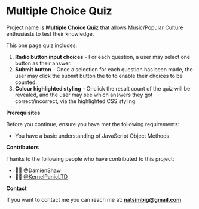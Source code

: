 <h1>Multiple Choice Quiz</h1>

Project name is **Multiple Choice Quiz** that allows Music/Popular Culture enthusiasts to test their knowledge.

This one page quiz includes: 
1. **Radio button input choices** - For each question, a user may select one button as their answer.
1. **Submit button** - Once a selection for each question has been made, the user may click the submit button the to to enable their choices to be counted.
1. **Colour highlighted styling** - Onclick the result count of the quiz will be revealed, and the user may see which answers they got correct/incorrect, via the highlighted CSS styling.



**Prerequisites**

Before you continue, ensure you have met the following requirements:

* You have a basic understanding of JavaScript Object Methods 



**Contributors**

Thanks to the following people who have contributed to this project:

* 🧑‍🏫 @DamienShaw
* 🧑‍🏫 [@KernelPanicLTD](http://github.com)



**Contact**

If you want to contact me you can reach me at: **natsimbig@gmail.com**
